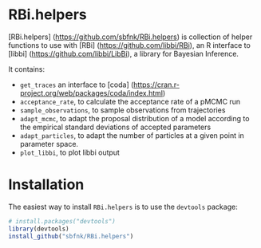 RBi.helpers
=============

[RBi.helpers] (https://github.com/sbfnk/RBi.helpers) is collection of helper functions to use with [RBi] (https://github.com/libbi/RBi), an R interface to [libbi] (https://github.com/libbi/LibBi), a library for Bayesian Inference.

It contains:
- `get_traces` an interface to [coda] (https://cran.r-project.org/web/packages/coda/index.html)
- `acceptance_rate`, to calculate the acceptance rate of a pMCMC run
- `sample_observations`, to sample observations from trajectories
- `adapt_mcmc`, to adapt the proposal distribution of a model according to the empirical standard deviations of accepted parameters
- `adapt_particles`, to adapt the number of particles at a given point in parameter space.
- `plot_libbi`, to plot libbi output

Installation
=============

The easiest way to install `RBi.helpers` is to use the `devtools` package:

```r
# install.packages("devtools")
library(devtools)
install_github("sbfnk/RBi.helpers")
```
